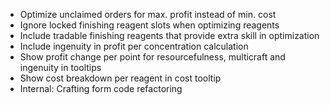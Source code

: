 - Optimize unclaimed orders for max. profit instead of min. cost
- Ignore locked finishing reagent slots when optimizing reagents
- Include tradable finishing reagents that provide extra skill in optimization
- Include ingenuity in profit per concentration calculation
- Show profit change per point for resourcefulness, multicraft and ingenuity in tooltips
- Show cost breakdown per reagent in cost tooltip
- Internal: Crafting form code refactoring